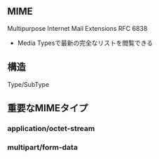 
## MIME
Multipurpose Internet Mail Extensions
RFC 6838
- Media Typesで最新の完全なリストを閲覧できる

## 構造
Type/SubType

## 重要なMIMEタイプ

### application/octet-stream


### multipart/form-data



